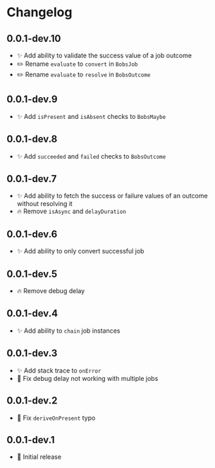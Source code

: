 # Changelog

## 0.0.1-dev.10
- ✨ Add ability to validate the success value of a job outcome
- ✏️ Rename `evaluate` to `convert` in `BobsJob`
- ✏️ Rename `evaluate` to `resolve` in `BobsOutcome`

## 0.0.1-dev.9
- ✨ Add `isPresent` and `isAbsent` checks to `BobsMaybe`

## 0.0.1-dev.8
- ✨ Add `succeeded` and `failed` checks to `BobsOutcome`

## 0.0.1-dev.7
- ✨ Add ability to fetch the success or failure values of an outcome without resolving it
- 🔥 Remove `isAsync` and `delayDuration`

## 0.0.1-dev.6
- ✨ Add ability to only convert successful job

## 0.0.1-dev.5
- 🔥 Remove debug delay

## 0.0.1-dev.4
- ✨ Add ability to `chain` job instances

## 0.0.1-dev.3
- ✨ Add stack trace to `onError`
- 🐛 Fix debug delay not working with multiple jobs

## 0.0.1-dev.2
- 🐛 Fix `deriveOnPresent` typo

## 0.0.1-dev.1
- 🎉 Initial release
